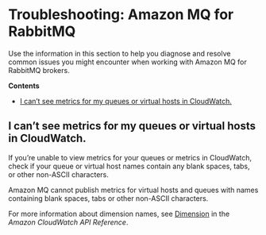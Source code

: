# Troubleshooting: Amazon MQ for RabbitMQ<a name="troubleshooting-rabbitmq"></a>

Use the information in this section to help you diagnose and resolve common issues you might encounter when working with Amazon MQ for RabbitMQ brokers\.

**Contents**
+ [I can’t see metrics for my queues or virtual hosts in CloudWatch\.](#issues-cw-metrics-rabbitmq)

## I can’t see metrics for my queues or virtual hosts in CloudWatch\.<a name="issues-cw-metrics-rabbitmq"></a>

 If you’re unable to view metrics for your queues or metrics in CloudWatch, check if your queue or virtual host names contain any blank spaces, tabs, or other non\-ASCII characters\. 

Amazon MQ cannot publish metrics for virtual hosts and queues with names containing blank spaces, tabs or other non\-ASCII characters\.

For more information about dimension names, see [Dimension](https://docs.aws.amazon.com/AmazonCloudWatch/latest/APIReference/API_Dimension.html#API_Dimension_Contents) in the *Amazon CloudWatch API Reference*\. 